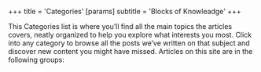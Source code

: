 +++
title = 'Categories'
[params]
  subtitle = 'Blocks of Knowleadge'
+++

This Categories list is where you’ll find all the main topics the articles
covers, neatly organized to help you explore what interests you most. Click
into any category to browse all the posts we’ve written on that subject and
discover new content you might have missed. Articles on this site are in the
following groups:
